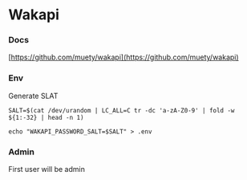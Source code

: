 # Wakapi

### Docs

[https://github.com/muety/wakapi](https://github.com/muety/wakapi)

### Env

Generate SLAT

```shell
SALT=$(cat /dev/urandom | LC_ALL=C tr -dc 'a-zA-Z0-9' | fold -w ${1:-32} | head -n 1)

echo "WAKAPI_PASSWORD_SALT=$SALT" > .env
```

### Admin

First user will be admin
